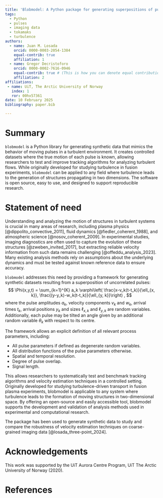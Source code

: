 ```yaml
---
title: 'Blobmodel: A Python package for generating superpositions of pulses in two dimensions'
tags:
  - Python
  - pulses
  - imaging data 
  - tokamaks
  - turbulence
authors:
  - name: Juan M. Losada
    orcid: 0000-0003-2054-1384
    equal-contrib: true
    affiliation: 1
  - name: Gregor Decristoforo
    orcid: 0000-0002-7616-0946
    equal-contrib: true # (This is how you can denote equal contributions between multiple authors)
    affiliation: 2
affiliations:
 - name: UiT, The Arctic University of Norway
   index: 1
   ror: 00hx57361
date: 10 February 2025
bibliography: paper.bib

---
```


# Summary

`blobmodel` is a Python library for generating synthetic data that mimics the behavior
of moving pulses in a turbulent environment. It creates controlled datasets where the
true motion of each pulse is known, allowing researchers to test and improve tracking 
algorithms for analyzing turbulent flows. While originally developed for studying
turbulence in fusion experiments, `blobmodel` can be applied to any field where
turbulence leads to the generation of structures propagating in two dimensions.
The software is open source, easy to use, and designed to support reproducible research.

# Statement of need

Understanding and analyzing the motion of structures in turbulent systems is crucial
in many areas of research, including plasma physics [@dippolito_convective_2011], fluid dynamics [@fiedler_coherent_1988], and atmospheric 
science [@nosov_coherent_2009]. In experimental studies, imaging diagnostics are often used to capture the 
evolution of these structures [@zweben_invited_2017], but extracting reliable velocity information from such 
data remains challenging [@offeddu_analysis_2023]. Many existing analysis methods rely on assumptions about 
the underlying dynamics and must be tested against known reference data to ensure
accuracy.

`blobmodel` addresses this need by providing a framework for generating synthetic 
datasets resulting from a superposition of uncorrelated pulses:
$$
    \Phi(x,y,t) = \sum_{k=1}^{K} a_k \varphi\left( \frac{x-v_k(t-t_k)}{\ell_{x, k}}, \frac{(y-y_k)-w_k(t-t_k)}{\ell_{y, k}}\right) ,
$$
where the pulse amplitudes $a_k$, velocity components $v_k$ and $w_k$, arrival times $t_k$, 
arrival positions $y_k$ and sizes $\ell_{x, k}$ and $\ell_{y, k}$ are random variables. 
Additionally, each pulse may be tilted an angle given by an additional random variable
$\theta_k$ with respect to its centre.

The framework allows an explicit definition of all relevant process parameters, including:
* All pulse parameters if defined as degenerate random variables.
* All distribution functions of the pulse parameters otherwise.
* Spatial and temporal resolution.
* Degree of pulse overlap.
* Signal length.

This allows researchers to systematically test and benchmark
tracking algorithms and velocity estimation techniques in a controlled setting. 
Originally developed for studying turbulence-driven transport in fusion plasma
experiments, blobmodel is applicable to any system where turbulence leads to the
formation of moving structures in two-dimensional space. By offering an open-source
and easily accessible tool, blobmodel supports the development and validation of 
analysis methods used in experimental and computational research.

The package has been used to generate synthetic data to study and compare the robustness of
velocity estimation techniques on coarse-grained imaging data [@losada_three-point_2024].

# Acknowledgements

This work was supported by the UiT Aurora Centre Program, UiT The Arctic University of Norway (2020).

# References